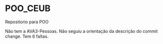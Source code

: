 # POO_CEUB
Repositorio para POO

Não tem a AVA3-Pessoas. 
Não seguiu a orientação da descrição do commit change.
Tem 6 faltas.
